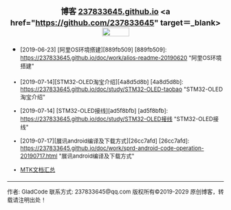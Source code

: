 # <font size=4><center>博客 [237833645.github.io](https://237833645.github.io)   <a href="https://github.com/237833645" target＝_blank><img src="https://237833645.github.io/images/2019/06/github.png" width="63" height="20"> </a>

</center>

- <font size=2>[2019-06-23] [阿里OS环境搭建][889fb509]
  [889fb509]: https://237833645.github.io/doc/work/alios-readme-20190620 "阿里OS环境搭建"
- <font size=2>[2019-07-14][STM32-OLED淘宝介绍][4a8d5d8b]
  [4a8d5d8b]: https://237833645.github.io/doc/study/STM32-OLED-taobao "STM32-OLED淘宝介绍"
- <font size=2>[2019-07-14] [STM32-OLED接线][ad5f8bfb]
  [ad5f8bfb]: https://237833645.github.io/doc/study/STM32-OLED接线 "STM32-OLED接线"
- <font size=2>[2019-07-17][展讯android编译及下载方式][26cc7afd]
  [26cc7afd]: https://237833645.github.io/doc/work/sprd-android-code-operation-20190717.html "展讯android编译及下载方式"

- [MTK文档汇总](https://237833645.github.io/doc/work/mtk_work)

---

<font size=2>
作者: GladCode
联系方式: 237833645@qq.com
版权所有&copy;2019-2029 原创博客，转载请注明出处！
